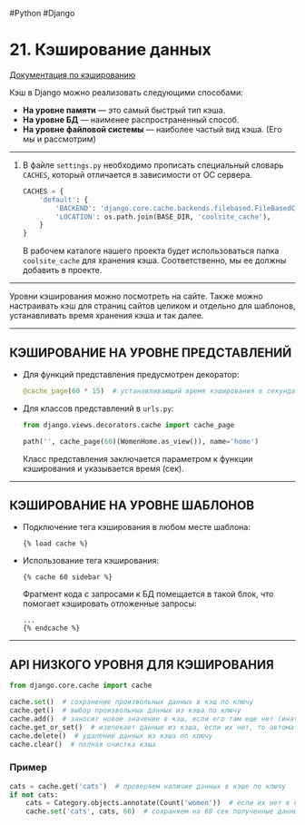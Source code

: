 #Python #Django

# 21. Кэширование данных

[Документация по кэшированию](https://djbook.ru/rel3.0/topics/cache.html)

Кэш в Django можно реализовать следующими способами:
- **На уровне памяти** — это самый быстрый тип кэша.
- **На уровне БД** — наименее распространенный способ.
- **На уровне файловой системы** — наиболее частый вид кэша. (Его мы и рассмотрим)

---

1. В файле `settings.py` необходимо прописать специальный словарь `CACHES`, который отличается в зависимости от ОС сервера.

   ```python
   CACHES = {
       'default': {
           'BACKEND': 'django.core.cache.backends.filebased.FileBasedCache',
           'LOCATION': os.path.join(BASE_DIR, 'coolsite_cache'),
       }
   }
   ```

   В рабочем каталоге нашего проекта будет использоваться папка `coolsite_cache` для хранения кэша. Соответственно, мы ее должны добавить в проекте.

---

Уровни кэширования можно посмотреть на сайте. Также можно настраивать кэш для страниц сайтов целиком и отдельно для шаблонов, устанавливать время хранения кэша и так далее.

---

## КЭШИРОВАНИЕ НА УРОВНЕ ПРЕДСТАВЛЕНИЙ

- Для функций представления предусмотрен декоратор:

  ```python
  @cache_page(60 * 15)  # устанавливающий время кэширования в секундах
  ```

- Для классов представлений в `urls.py`:

  ```python
  from django.views.decorators.cache import cache_page
  
  path('', cache_page(60)(WomenHome.as_view()), name='home')
  ```

  Класс представления заключается параметром к функции кэширования и указывается время (сек).

---

## КЭШИРОВАНИЕ НА УРОВНЕ ШАБЛОНОВ

- Подключение тега кэширования в любом месте шаблона:

  ```django
  {% load cache %}
  ```

- Использование тега кэширования:

  ```django
  {% cache 60 sidebar %}
  ```

  Фрагмент кода с запросами к БД помещается в такой блок, что помогает кэшировать отложенные запросы:

  ```django
  ...
  {% endcache %}
  ```

---

## API НИЗКОГО УРОВНЯ ДЛЯ КЭШИРОВАНИЯ

```python
from django.core.cache import cache

cache.set()  # сохранение произвольных данных в кэш по ключу
cache.get()  # выбор произвольных данных из кэша по ключу
cache.add()  # заносит новое значение в кэш, если его там еще нет (иначе операция игнорируется)
cache.get_or_set()  # извлекает данные из кэша, если их нет, то автоматически заносится значение по умолчанию
cache.delete()  # удаление данных из кэша по ключу
cache.clear()  # полная очистка кэша
```

### Пример

```python
cats = cache.get('cats')  # проверяем наличие данных в кэше по ключу
if not cats:
    cats = Category.objects.annotate(Count('women'))  # если их нет в кэше, делаем запрос как обычно
    cache.set('cats', cats, 60)  # сохраняем на 60 сек полученные данные в кэш
```
